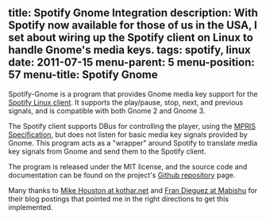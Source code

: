 title: Spotify Gnome Integration
description: With Spotify now available for those of us in the USA, I set about wiring up the Spotify client on Linux to handle Gnome's media keys.
tags: spotify, linux
date: 2011-07-15
menu-parent: 5
menu-position: 57
menu-title: Spotify Gnome
---

Spotify-Gnome is a program that provides Gnome media key support for the
[Spotify Linux client](http://www.spotify.com/us/download/previews/).
It supports the play/pause, stop, next, and previous signals, and is compatible with
both Gnome 2 and Gnome 3.

The Spotify client supports DBus for controlling the player, using the
[MPRIS Specification](http://www.mpris.org/2.1/spec/), but does not listen for basic
media key signals provided by Gnome.  This program acts as a "wrapper" around Spotify
to translate media key signals from Gnome and send them to the Spotify client.


The program is released under the MIT license, and the source code and documentation can be
found on the project's [Github repository](https://github.com/jreese/spotify-gnome) page.

Many thanks to [Mike Houston at kothar.net](http://kothar.net/index.php/blog/30-spotifydbus)
and [Fran Dieguez at Mabishu](http://www.mabishu.com/blog/2010/11/15/playing-with-d-bus-interface-of-spotify-for-linux/)
for their blog postings that pointed me in the right directions to get this implemented.

